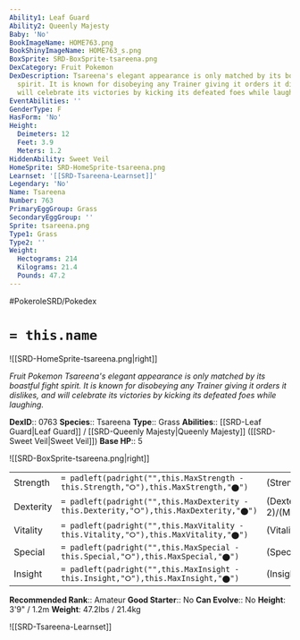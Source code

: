 ```yaml
---
Ability1: Leaf Guard
Ability2: Queenly Majesty
Baby: 'No'
BookImageName: HOME763.png
BookShinyImageName: HOME763_s.png
BoxSprite: SRD-BoxSprite-tsareena.png
DexCategory: Fruit Pokemon
DexDescription: Tsareena's elegant appearance is only matched by its boastful fight
  spirit. It is known for disobeying any Trainer giving it orders it dislikes, and
  will celebrate its victories by kicking its defeated foes while laughing.
EventAbilities: ''
GenderType: F
HasForm: 'No'
Height:
  Deimeters: 12
  Feet: 3.9
  Meters: 1.2
HiddenAbility: Sweet Veil
HomeSprite: SRD-HomeSprite-tsareena.png
Learnset: '[[SRD-Tsareena-Learnset]]'
Legendary: 'No'
Name: Tsareena
Number: 763
PrimaryEggGroup: Grass
SecondaryEggGroup: ''
Sprite: tsareena.png
Type1: Grass
Type2: ''
Weight:
  Hectograms: 214
  Kilograms: 21.4
  Pounds: 47.2
---
```


#PokeroleSRD/Pokedex

# `= this.name`

![[SRD-HomeSprite-tsareena.png|right]]

*Fruit Pokemon*
*Tsareena's elegant appearance is only matched by its boastful fight spirit. It is known for disobeying any Trainer giving it orders it dislikes, and will celebrate its victories by kicking its defeated foes while laughing.*

**DexID**:: 0763
**Species**:: Tsareena
**Type**:: Grass
**Abilities**:: [[SRD-Leaf Guard|Leaf Guard]] / [[SRD-Queenly Majesty|Queenly Majesty]] ([[SRD-Sweet Veil|Sweet Veil]])
**Base HP**:: 5

![[SRD-BoxSprite-tsareena.png|right]]

|           |                                                                                        |                                          |
| --------- | -------------------------------------------------------------------------------------- | ---------------------------------------- |
| Strength  | `= padleft(padright("",this.MaxStrength - this.Strength,"⭘"),this.MaxStrength,"⬤")`    | (Strength::3)/(MaxStrength::7)   |
| Dexterity | `= padleft(padright("",this.MaxDexterity - this.Dexterity,"⭘"),this.MaxDexterity,"⬤")` | (Dexterity:: 2)/(MaxDexterity::5) |
| Vitality  | `= padleft(padright("",this.MaxVitality - this.Vitality,"⭘"),this.MaxVitality,"⬤")`    | (Vitality::3)/(MaxVitality::6)   |
| Special   | `= padleft(padright("",this.MaxSpecial - this.Special,"⭘"),this.MaxSpecial,"⬤")`       | (Special::2)/(MaxSpecial::4)     |
| Insight   | `= padleft(padright("",this.MaxInsight - this.Insight,"⭘"),this.MaxInsight,"⬤")`       | (Insight::3)/(MaxInsight::6)     |

**Recommended Rank**:: Amateur
**Good Starter**:: No
**Can Evolve**:: No
**Height**: 3'9" / 1.2m
**Weight**: 47.2lbs / 21.4kg

![[SRD-Tsareena-Learnset]]